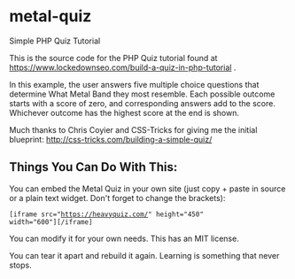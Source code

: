 metal-quiz
==========

Simple PHP Quiz Tutorial

This is the source code for the PHP Quiz tutorial found at https://www.lockedownseo.com/build-a-quiz-in-php-tutorial .

In this example, the user answers five multiple choice questions that determine What Metal Band they most resemble. Each possible outcome starts with a score of zero, and corresponding answers add to the score. Whichever outcome has the highest score at the end is shown.

Much thanks to Chris Coyier and CSS-Tricks for giving me the initial blueprint: http://css-tricks.com/building-a-simple-quiz/

Things You Can Do With This:
---------------------------------------------

You can embed the Metal Quiz in your own site (just copy + paste in source or a plain text widget. Don't forget to change the brackets):

<code>[iframe src="https://heavyquiz.com/" height="450" width="600"][/iframe]</code>

You can modify it for your own needs. This has an MIT license.

You can tear it apart and rebuild it again. Learning is something that never stops.

